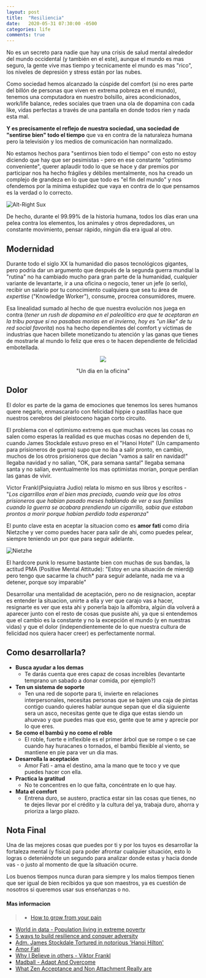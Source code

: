 ```yaml
---
layout: post
title:  "Resiliencia"
date:   2020-05-31 07:30:00 -0500
categories: life
comments: true
---
```


No es un secreto para nadie que hay una crisis de salud mental alrededor del mundo occidental (y también en el este), aunque el mundo es mas seguro, la gente vive mas tiempo y tecnicamente el mundo es mas "rico", los niveles de depresión y stress están por las nubes.

Como sociedad hemos alcanzado la cúspide del comfort (si no eres parte del billón de personas que viven en extrema pobreza en el mundo), tenemos una computadora en nuestro bolsillo, aires acondicionados, work/life balance, redes sociales que traen una ola de dopamina con cada like, vidas perfectas a través de una pantalla en donde todos ríen y nada esta mal.

**Y es precisamente el reflejo de nuestra sociedad, una sociedad de "sentirse bien" todo el tiempo** que va en contra de la naturaleza humana pero la televisión y los medios de comunicación han normalizado.

No estamos hechos para "sentirnos bien todo el tiempo" con esto no estoy diciendo que hay que ser pesimistas - pero en ese constante "optimismo conveniente", querer aplaudir todo lo que se hace y dar premios por participar nos ha hecho frágiles y débiles mentalmente, nos ha creado un complejo de grandeza en lo que que todo es "el fin del mundo" y nos ofendemos por la mínima estupidez que vaya en contra de lo que pensamos es la verdad o lo correcto.

![Alt-Right Sux](http://i0.kym-cdn.com/photos/images/facebook/001/284/874/d83.jpg "Foto: Pinterest")

De hecho, durante el 99.99% de la historia humana, todos los días eran una pelea contra los elementos, los animales y otros depredadores, un constante movimiento, pensar rápido, ningún día era igual al otro.

## Modernidad ##

Durante todo el siglo XX la humanidad dio pasos tecnológicos gigantes, pero podría dar un argumento que después de la segunda guerra mundial la "rutina" no ha cambiado mucho para gran parte de la humanidad, cualquier variante de levantarte, ir a una oficina o negocio, tener un jefe (o serlo), recibir un salario por tu conocimiento cualquiera que sea tu área de *expertise* ("Knowledge Worker"), consume, procrea consumidores, muere.

Esa linealidad sumado al hecho de que nuestra evolución nos juega en contra (*tener un rush de dopamina en el paleolitico era que te aceptaran en la tribu porque si no pasabas morias en el invierno, hoy es "un like" de tu red social favorita*) nos ha hecho dependientes del comfort y víctimas de  industrias que hacen billete monetizando tu atención y las ganas que tienes de mostrarle al mundo lo feliz que eres o te hacen dependiente de felicidad embotellada.


<p align="center">
  <img src="http://georgiainfo.galileo.usg.edu/gastudiesimages/Paleo%20Indians%20Hunting%202.jpg">
</p>
<center>"Un dia en la oficina" </center>

## Dolor ##
El dolor es parte de la gama de emociones que tenemos los seres humanos quere negarlo, enmascararlo con felicidad hippie o pastillas hace que nuestros cerebros del pleistoceno hagan corto circuito.

El problema con el optimismo extremo es que muchas veces las cosas no salen como esperas la realidad es que muchas cosas no dependen de ti, cuando James Stockdale estuvo preso en el "Hanoi Hotel" (Un campamento para prisioneros de guerra) supo que no iba a salir pronto, en cambio, muchos de los otros prisioneros que decían "vamos a salir en navidad!" llegaba navidad y no salían, "OK, para semana santa!" llegaba semana santa y no salían, eventualmente los mas optimistas morían, porque perdían las ganas de vivir.

Victor Frankl(Psiquiatra Judio) relata lo mismo en sus libros y escritos - "*Los cigarrillos eran el bien mas preciado, cuando veía que los otros prisioneros que habían pasado meses hablando de ver a sus familias cuando la guerra se acabara prendiendo un cigarrillo, sabia que estaban prontos a morir porque habían perdido toda esperanza*"

El punto clave esta en aceptar la situacion como es **amor fati** como diria Nietzche y ver como puedes hacer para salir de ahi, como puedes pelear, siempre teniendo un por que para seguir adelante.

![Nietzhe](https://s-media-cache-ak0.pinimg.com/736x/d3/59/0a/d3590aa0a68b33955177870ce9363569.jpg)

El hardcore punk lo resume bastante bien con muchas de sus bandas, la actitud PMA (Positive Mental Attitude): "Estoy en una situación de mierd@ pero tengo que sacarme la chuch* para seguir adelante, nada me va a detener, porque soy imparable"

Desarrollar una mentalidad de aceptación, pero no de resignacion, aceptar es entender la situacion, unirte a ella y ver que carajo vas a hacer, resignarte es ver que esta ahi y ponerla bajo la alfombra, algún dia volverá a aparecer junto con el resto de cosas que pusiste ahi, ya que si entendemos que el cambio es la constante y no la excepción el mundo (y en nuestras vidas) y que el dolor (independientemente de lo que nuestra cultura de felicidad nos quiera hacer creer) es perfectamente normal.

## Como desarrollarla? ##

+ **Busca ayudar a los demas**
  + Te darás cuenta que eres capaz de cosas increíbles (levantarte temprano un sabado a donar comida, por ejemplo?)
+ **Ten un sistema de soporte**
  + Ten una red de soporte para ti, invierte en relaciones interpersonales, necesitas personas que se bajen una caja de pintas contigo cuando quieres hablar aunque sepan que el día siguiente sera un asco, necesitas gente que te diga que estas siendo un ahuevao y que puedes mas que eso, gente que te ame y aprecie por lo que eres.
+ **Se como el bambú y no como el roble**
  + El roble, fuerte e inflexible es el primer árbol que se rompe o se cae cuando hay huracanes o tornados, el bambú flexible al viento, se mantiene en pie para ver un dia mas.
+ **Desarrolla la aceptación**
  + Amor Fati - ama el destino, ama la mano que te toco y ve que puedes hacer con ella.
+ **Practica la gratitud**
  + No te concentres en lo que falta, concéntrate en lo que hay.
+ **Mata el comfort**
  + Entrena duro, se austero, practica estar sin las cosas que tienes, no te dejes llevar por el crédito y la cultura del ya, trabaja duro, ahorra y prioriza a largo plazo.



## Nota Final ##
Una de las mejores cosas que puedes por ti y por los tuyos es desarrollar la fortaleza mental (y física) para poder afrontar cualquier situación, esto lo logras o deteniéndote un segundo para analizar donde estas y hacia donde vas - o justo al momento de que la situación ocurre.

Los buenos tiempos nunca duran para siempre y los malos tiempos tienen que ser igual de bien recibidos ya que son maestros, ya es cuestión de nosotros si queremos usar sus enseñanzas o no.

#### Mas informacion ####
> + [How to grow from your pain](https://markmanson.net/how-to-grow-from-your-pain)
+ [World in data - Population living in extreme poverty](https://ourworldindata.org/grapher/total-population-living-in-extreme-poverty-by-world-region)
+ [5 ways to build resilience and conquer adversity](https://markmanson.net/resilience)
+ [Adm. James Stockdale Tortured in notorious 'Hanoi Hilton'](https://nypost.com/2014/02/15/tortured-in-vietnams-worst-prison-11-us-soldiers-were-unbreakable/)
+ [Amor Fati](https://en.wikipedia.org/wiki/Amor_fati)
+ [Why I Believe in others - Viktor Frankl](https://www.ted.com/talks/viktor_frankl_why_believe_in_others)
+ [Madball - Adapt And Overcome](https://www.youtube.com/watch?v=mcu7oX4ygV4)
+ [What Zen Acceptance and Non Attachment Really are](https://zenstudiespodcast.com/zenacceptance/)
